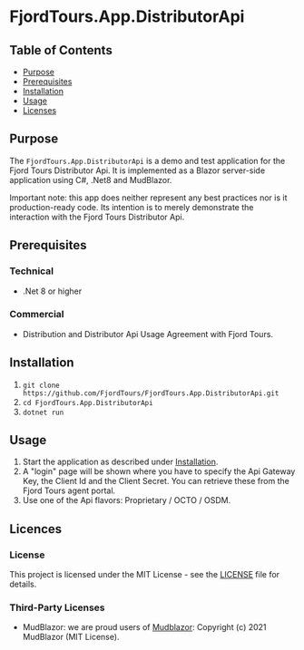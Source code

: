 # FjordTours.App.DistributorApi

## Table of Contents

- [Purpose](#purpose)
- [Prerequisites](#prerequisites)
- [Installation](#installation)
- [Usage](usage)
- [Licenses](#licences)

## Purpose

The `FjordTours.App.DistributorApi` is a demo and test application for the Fjord Tours Distributor Api. It is implemented as a Blazor server-side application using C#, .Net8 and MudBlazor.

Important note: this app does neither represent any best practices nor is it production-ready code. Its intention is to merely demonstrate the interaction with the Fjord Tours Distributor Api.

## Prerequisites

### Technical

- .Net 8 or higher

### Commercial

- Distribution and Distributor Api Usage Agreement with Fjord Tours.

## Installation

1. `git clone https://github.com/FjordTours/FjordTours.App.DistributorApi.git`
2. `cd FjordTours.App.DistributorApi`
3. `dotnet run`

## Usage

1. Start the application as described under [Installation](#installation).
2. A "login" page will be shown where you have to specify the Api Gateway Key, the Client Id and the Client Secret. You can retrieve these from the Fjord Tours agent portal.
3. Use one of the Api flavors: Proprietary / OCTO / OSDM.

## Licences

### License

This project is licensed under the MIT License - see the [LICENSE](LICENSE) file for details.

### Third-Party Licenses

- MudBlazor: we are proud users of [Mudblazor](https://github.com/MudBlazor): Copyright (c) 2021 MudBlazor (MIT License).
